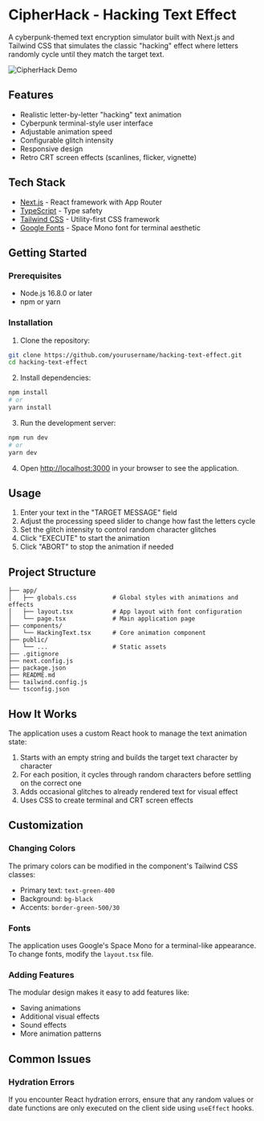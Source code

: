 # CipherHack - Hacking Text Effect

A cyberpunk-themed text encryption simulator built with Next.js and Tailwind CSS that simulates the classic "hacking" effect where letters randomly cycle until they match the target text.

![CipherHack Demo](https://github.com/nishanthgandhe/WordOuputNextJs/)

## Features

- Realistic letter-by-letter "hacking" text animation
- Cyberpunk terminal-style user interface
- Adjustable animation speed
- Configurable glitch intensity
- Responsive design
- Retro CRT screen effects (scanlines, flicker, vignette)

## Tech Stack

- [Next.js](https://nextjs.org/) - React framework with App Router
- [TypeScript](https://www.typescriptlang.org/) - Type safety
- [Tailwind CSS](https://tailwindcss.com/) - Utility-first CSS framework
- [Google Fonts](https://fonts.google.com/) - Space Mono font for terminal aesthetic

## Getting Started

### Prerequisites

- Node.js 16.8.0 or later
- npm or yarn

### Installation

1. Clone the repository:

```bash
git clone https://github.com/yourusername/hacking-text-effect.git
cd hacking-text-effect
```

2. Install dependencies:

```bash
npm install
# or
yarn install
```

3. Run the development server:

```bash
npm run dev
# or
yarn dev
```

4. Open [http://localhost:3000](http://localhost:3000) in your browser to see the application.

## Usage

1. Enter your text in the "TARGET MESSAGE" field
2. Adjust the processing speed slider to change how fast the letters cycle
3. Set the glitch intensity to control random character glitches
4. Click "EXECUTE" to start the animation
5. Click "ABORT" to stop the animation if needed

## Project Structure

```
├── app/
│   ├── globals.css          # Global styles with animations and effects
│   ├── layout.tsx           # App layout with font configuration
│   └── page.tsx             # Main application page
├── components/
│   └── HackingText.tsx      # Core animation component
├── public/
│   └── ...                  # Static assets
├── .gitignore
├── next.config.js
├── package.json
├── README.md
├── tailwind.config.js
└── tsconfig.json
```

## How It Works

The application uses a custom React hook to manage the text animation state:

1. Starts with an empty string and builds the target text character by character
2. For each position, it cycles through random characters before settling on the correct one
3. Adds occasional glitches to already rendered text for visual effect
4. Uses CSS to create terminal and CRT screen effects

## Customization

### Changing Colors

The primary colors can be modified in the component's Tailwind CSS classes:

- Primary text: `text-green-400`
- Background: `bg-black`
- Accents: `border-green-500/30`

### Fonts

The application uses Google's Space Mono for a terminal-like appearance. To change fonts, modify the `layout.tsx` file.

### Adding Features

The modular design makes it easy to add features like:
- Saving animations
- Additional visual effects
- Sound effects
- More animation patterns

## Common Issues

### Hydration Errors

If you encounter React hydration errors, ensure that any random values or date functions are only executed on the client side using `useEffect` hooks.
